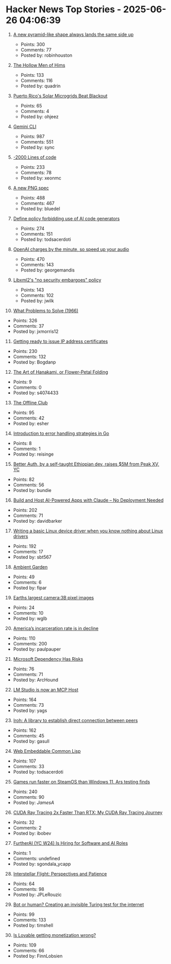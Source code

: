 # Hacker News Top Stories - 2025-06-26 04:06:39

1. [A new pyramid-like shape always lands the same side up](https://www.quantamagazine.org/a-new-pyramid-like-shape-always-lands-the-same-side-up-20250625/)
   - Points: 300
   - Comments: 77
   - Posted by: robinhouston

2. [The Hollow Men of Hims](https://www.alexkesin.com/p/the-hollow-men-of-hims)
   - Points: 133
   - Comments: 116
   - Posted by: quadrin

3. [Puerto Rico's Solar Microgrids Beat Blackout](https://spectrum.ieee.org/puerto-rico-solar-microgrids)
   - Points: 65
   - Comments: 4
   - Posted by: ohjeez

4. [Gemini CLI](https://blog.google/technology/developers/introducing-gemini-cli-open-source-ai-agent/)
   - Points: 987
   - Comments: 551
   - Posted by: sync

5. [-2000 Lines of code](https://www.folklore.org/Negative_2000_Lines_Of_Code.html)
   - Points: 233
   - Comments: 78
   - Posted by: xeonmc

6. [A new PNG spec](https://www.programmax.net/articles/png-is-back/)
   - Points: 488
   - Comments: 467
   - Posted by: bluedel

7. [Define policy forbidding use of AI code generators](https://github.com/qemu/qemu/commit/3d40db0efc22520fa6c399cf73960dced423b048)
   - Points: 274
   - Comments: 151
   - Posted by: todsacerdoti

8. [OpenAI charges by the minute, so speed up your audio](https://george.mand.is/2025/06/openai-charges-by-the-minute-so-make-the-minutes-shorter/)
   - Points: 470
   - Comments: 143
   - Posted by: georgemandis

9. [Libxml2's "no security embargoes" policy](https://lwn.net/SubscriberLink/1025971/73f269ad3695186d/)
   - Points: 143
   - Comments: 102
   - Posted by: jwilk

10. [What Problems to Solve (1966)](http://genius.cat-v.org/richard-feynman/writtings/letters/problems)
   - Points: 326
   - Comments: 37
   - Posted by: jxmorris12

11. [Getting ready to issue IP address certificates](https://community.letsencrypt.org/t/getting-ready-to-issue-ip-address-certificates/238777)
   - Points: 230
   - Comments: 132
   - Posted by: Bogdanp

12. [The Art of Hanakami, or Flower-Petal Folding](https://origamiusa.org/thefold/article/art-hanakami-or-flower-petal-folding)
   - Points: 9
   - Comments: 0
   - Posted by: s4074433

13. [The Offline Club](https://www.theoffline-club.com)
   - Points: 95
   - Comments: 42
   - Posted by: esher

14. [Introduction to error handling strategies in Go](https://go-monk.beehiiv.com/p/error-handling)
   - Points: 8
   - Comments: 1
   - Posted by: reisinge

15. [Better Auth, by a self-taught Ethiopian dev, raises $5M from Peak XV, YC](https://techcrunch.com/2025/06/25/this-self-taught-ethiopian-dev-built-an-authentication-tool-and-got-into-yc/)
   - Points: 82
   - Comments: 56
   - Posted by: bundie

16. [Build and Host AI-Powered Apps with Claude – No Deployment Needed](https://www.anthropic.com/news/claude-powered-artifacts)
   - Points: 202
   - Comments: 71
   - Posted by: davidbarker

17. [Writing a basic Linux device driver when you know nothing about Linux drivers](https://crescentro.se/posts/writing-drivers/)
   - Points: 192
   - Comments: 17
   - Posted by: sbt567

18. [Ambient Garden](https://ambient.garden)
   - Points: 49
   - Comments: 6
   - Posted by: fipar

19. [Earths largest camera:3B pixel images](https://www.nytimes.com/interactive/2025/06/19/science/rubin-observatory-camera.html)
   - Points: 24
   - Comments: 10
   - Posted by: wglb

20. [America’s incarceration rate is in decline](https://www.theatlantic.com/ideas/archive/2025/06/prisoner-populations-are-plummeting/683310/)
   - Points: 110
   - Comments: 200
   - Posted by: paulpauper

21. [Microsoft Dependency Has Risks](https://blog.miloslavhomer.cz/p/microsoft-dependency-has-risks)
   - Points: 76
   - Comments: 71
   - Posted by: ArcHound

22. [LM Studio is now an MCP Host](https://lmstudio.ai/blog/lmstudio-v0.3.17)
   - Points: 164
   - Comments: 73
   - Posted by: yags

23. [Iroh: A library to establish direct connection between peers](https://github.com/n0-computer/iroh)
   - Points: 162
   - Comments: 45
   - Posted by: gasull

24. [Web Embeddable Common Lisp](https://turtleware.eu/static/paste/wecl-test-gl/main.html)
   - Points: 107
   - Comments: 33
   - Posted by: todsacerdoti

25. [Games run faster on SteamOS than Windows 11, Ars testing finds](https://arstechnica.com/gaming/2025/06/games-run-faster-on-steamos-than-windows-11-ars-testing-finds/)
   - Points: 240
   - Comments: 90
   - Posted by: _JamesA_

26. [CUDA Ray Tracing 2x Faster Than RTX: My CUDA Ray Tracing Journey](https://karimsayedre.github.io/RTIOW.html)
   - Points: 32
   - Comments: 2
   - Posted by: ibobev

27. [FurtherAI (YC W24) Is Hiring for Software and AI Roles](https://www.ycombinator.com/companies/furtherai/jobs)
   - Points: 1
   - Comments: undefined
   - Posted by: sgondala_ycapp

28. [Interstellar Flight: Perspectives and Patience](https://www.centauri-dreams.org/2025/06/25/interstellar-flight-perspectives-and-patience/)
   - Points: 64
   - Comments: 98
   - Posted by: JPLeRouzic

29. [Bot or human? Creating an invisible Turing test for the internet](https://research.roundtable.ai/proof-of-human/)
   - Points: 99
   - Comments: 133
   - Posted by: timshell

30. [Is Lovable getting monetization wrong?](https://getlago.substack.com/p/lovable-makes-60m-in-6-monthsbut)
   - Points: 109
   - Comments: 66
   - Posted by: FinnLobsien

